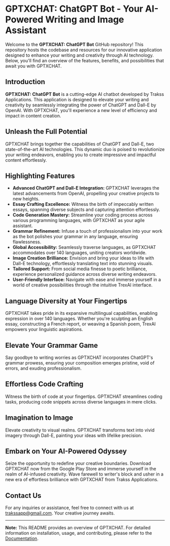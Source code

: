 # GPTXCHAT: ChatGPT Bot - Your AI-Powered Writing and Image Assistant

Welcome to the **GPTXCHAT: ChatGPT Bot** GitHub repository! This repository hosts the codebase and resources for our innovative application designed to enhance your writing and creativity through AI technology. Below, you'll find an overview of the features, benefits, and possibilities that await you with GPTXCHAT.

## Introduction

**GPTXCHAT: ChatGPT Bot** is a cutting-edge AI chatbot developed by Trakss Applications. This application is designed to elevate your writing and creativity by seamlessly integrating the power of ChatGPT and Dall-E by OpenAI. With GPTXCHAT, you'll experience a new level of efficiency and impact in content creation.

## Unleash the Full Potential

GPTXCHAT brings together the capabilities of ChatGPT and Dall-E, two state-of-the-art AI technologies. This dynamic duo is poised to revolutionize your writing endeavors, enabling you to create impressive and impactful content effortlessly.

## Highlighting Features

- **Advanced ChatGPT and Dall-E Integration:** GPTXCHAT leverages the latest advancements from OpenAI, propelling your creative projects to new heights.
- **Essay Crafting Excellence:** Witness the birth of impeccably written essays, spanning diverse subjects and capturing attention effortlessly.
- **Code Generation Mastery:** Streamline your coding process across various programming languages, with GPTXCHAT as your agile assistant.
- **Grammar Refinement:** Infuse a touch of professionalism into your work as the bot polishes your grammar in any language, ensuring flawlessness.
- **Global Accessibility:** Seamlessly traverse languages, as GPTXCHAT accommodates over 140 languages, uniting creators worldwide.
- **Image Creation Brilliance:** Envision and bring your ideas to life with Dall-E technology, effortlessly translating text into stunning visuals.
- **Tailored Support:** From social media finesse to poetic brilliance, experience personalized guidance across diverse writing endeavors.
- **User-Friendly Interface:** Navigate with ease and immerse yourself in a world of creative possibilities through the intuitive TrexAI interface.

## Language Diversity at Your Fingertips

GPTXCHAT takes pride in its expansive multilingual capabilities, enabling expression in over 140 languages. Whether you're sculpting an English essay, constructing a French report, or weaving a Spanish poem, TrexAI empowers your linguistic aspirations.

## Elevate Your Grammar Game

Say goodbye to writing worries as GPTXCHAT incorporates ChatGPT's grammar prowess, ensuring your composition emerges pristine, void of errors, and exuding professionalism.

## Effortless Code Crafting

Witness the birth of code at your fingertips. GPTXCHAT streamlines coding tasks, producing code snippets across diverse languages in mere clicks.

## Imagination to Image

Elevate creativity to visual realms. GPTXCHAT transforms text into vivid imagery through Dall-E, painting your ideas with lifelike precision.

## Embark on Your AI-Powered Odyssey

Seize the opportunity to redefine your creative boundaries. Download GPTXCHAT now from the Google Play Store and immerse yourself in the realm of AI-infused creativity. Wave farewell to writer's block and usher in a new era of effortless brilliance with GPTXCHAT from Trakss Applications.

## Contact Us

For any inquiries or assistance, feel free to connect with us at trakssapp@gmail.com. Your creative journey awaits.

---

**Note:** This README provides an overview of GPTXCHAT. For detailed information on installation, usage, and contributing, please refer to the [Documentation](link-to-documentation).
